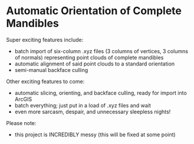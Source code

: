 # Automatic Orientation of Complete Mandibles 

Super exciting features include:
- batch import of six-column .xyz files (3 columns of vertices, 3 columns of normals) representing point clouds of complete mandibles
- automatic alignment of said point clouds to a standard orientation
- semi-manual backface culling

Other exciting features to come:
- automatic slicing, orienting, and backface culling, ready for import into ArcGIS
- batch everything; just put in a load of .xyz files and wait
- even more sarcasm, despair, and unnecessary sleepless nights!

Please note:
- this project is INCREDIBLY messy (this will be fixed at some point)